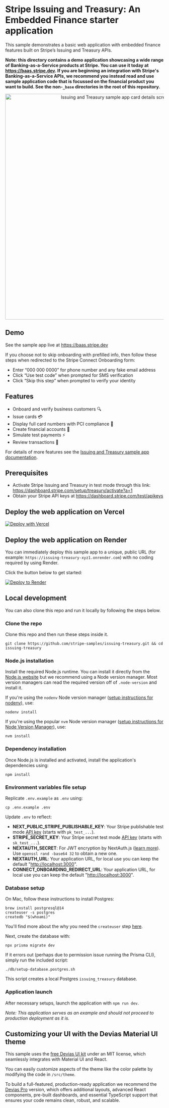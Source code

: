 # Stripe Issuing and Treasury: An Embedded Finance starter application

This sample demonstrates a basic web application with embedded finance features built on Stripe’s Issuing and Treasury APIs.

**Note: this directory contains a demo application showcasing a wide range of Banking-as-a-Service products at Stripe. You can use it today at https://baas.stripe.dev. If you are beginning an integration with Stripe's Banking-as-a-Service APIs, we recommend you instead read and use sample application code that is focussed on the financial product you want to build. See the non-`_base` directories in the root of this repository.**

<p align="center">
  <img width="715" alt="Issuing and Treasury sample app card details screenshot" src="https://github.com/stripe-samples/issuing-treasury/assets/103917180/5acecf09-d65d-499c-9171-eb187656dd2b" />
</p>

## Demo

See the sample app live at <https://baas.stripe.dev>

If you choose not to skip onboarding with prefilled info, then follow these steps when redirected to the Stripe Connect Onboarding form:

- Enter “000 000 0000” for phone number and any fake email address
- Click “Use test code” when prompted for SMS verification
- Click “Skip this step” when prompted to verify your identity

## Features

- Onboard and verify business customers 🔍
- Issue cards 💳
- Display full card numbers with PCI compliance 🔢
- Create financial accounts 🏦
- Simulate test payments ⚡
- Review transactions 📃

For details of more features see the [Issuing and Treasury sample app documentation](https://stripe.com/docs/baas/start-integration/sample-app).

## Prerequisites

- Activate Stripe Issuing and Treasury in test mode through this link: <https://dashboard.stripe.com/setup/treasury/activate?a=1>
- Obtain your Stripe API keys at <https://dashboard.stripe.com/test/apikeys>

## Deploy the web application on Vercel

[![Deploy with Vercel](https://vercel.com/button)](https://vercel.com/new/clone?repository-url=https%3A%2F%2Fgithub.com%2Fstripe-samples%2Fissuing-treasury%2Ftree%2Fbase-app%2F_base&env=NEXT_PUBLIC_STRIPE_PUBLISHABLE_KEY,STRIPE_SECRET_KEY,NEXTAUTH_SECRET&project-name=issuing-treasury&demo-title=Stripe%20BaaS%20demo%20app&demo-description=Full-stack%20financial%20services%20for%20your%20business%2C%20with%20Stripe%20Issuing%20and%20Treasury&repository-name=issuing-treasury)

## Deploy the web application on Render

You can immediately deploy this sample app to a unique, public URL (for example: `https://issuing-treasury-xyz1.onrender.com`) with no coding required by using Render.

Click the button below to get started:

[![Deploy to Render](https://render.com/images/deploy-to-render-button.svg)](https://stripe.com/docs/baas/start-integration/sample-app?ui=copy-sample-app&copy-sample-app-tabs=no-code-deployment#choose-how-to-deploy-the-app)

## Local development

You can also clone this repo and run it locally by following the steps below.

### Clone the repo

Clone this repo and then run these steps inside it.

    git clone https://github.com/stripe-samples/issuing-treasury.git && cd issuing-treasury

### Node.js installation

Install the required Node.js runtime. You can install it directly from the [Node.js website](https://nodejs.org/en/download/releases)
but we recommend using a Node version manager. Most version managers can read the required version off of `.node-version`
and install it.

If you're using the `nodenv` Node version manager ([setup instructions for nodenv](https://github.com/nodenv/nodenv#installation)), use:

    nodenv install

If you're using the popular `nvm` Node version manager ([setup instructions for Node Version Manager](https://github.com/nvm-sh/nvm#installing-and-updating)), use:

    nvm install

### Dependency installation

Once Node.js is installed and activated, install the application's dependencies using:

    npm install

### Environment variables file setup

Replicate `.env.example` as `.env` using:

    cp .env.example .env

Update `.env` to reflect:

- **NEXT_PUBLIC_STRIPE_PUBLISHABLE_KEY**: Your Stripe publishable test mode [API key](https://dashboard.stripe.com/test/apikeys) (starts with `pk_test_...`).
- **STRIPE_SECRET_KEY**: Your Stripe secret test mode [API key](https://dashboard.stripe.com/test/apikeys) (starts with `sk_test_...`).
- **NEXTAUTH_SECRET**: For JWT encryption by NextAuth.js ([learn more](https://next-auth.js.org/configuration/options#nextauth_secret)). Use `openssl rand -base64 32` to obtain a new one.
- **NEXTAUTH_URL**: Your application URL, for local use you can keep the default "<http://localhost:3000>".
- **CONNECT_ONBOARDING_REDIRECT_URL**: Your application URL, for local use you can keep the default "<http://localhost:3000>".

### Database setup

On Mac, follow these instructions to install Postgres:

    brew install postgresql@14
    createuser -s postgres
    createdb "$(whoami)"

You'll find more about the why you need the `createuser` step [here](https://stackoverflow.com/a/15309551).

Next, create the database with:

    npx prisma migrate dev

If it errors out (perhaps due to permission issue running the Prisma CLI), simply run the included script:

    ./db/setup-database.postgres.sh

This script creates a local Postgres `issuing_treasury` database.

### Application launch

After necessary setups, launch the application with `npm run dev`.

*Note: This application serves as an example and should not proceed to production deployment as it is.*

## Customizing your UI with the Devias Material UI theme

This sample uses the [free Devias UI kit](https://github.com/devias-io/material-kit-react) under an MIT license, which seamlessly integrates with Material UI and React.

You can easily customize aspects of the theme like the color palette by modifying the code in `/src/theme`.

To build a full-featured, production-ready application we recommend the [Devias Pro](https://material-kit-pro-react.devias.io/) version, which offers additional layouts, advanced React components, pre-built dashboards, and essential TypeScript support that ensures your code remains clean, robust, and scalable.
